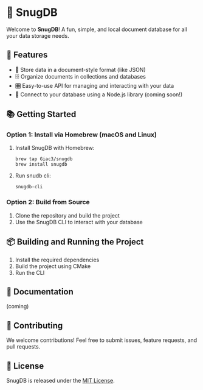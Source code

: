 # 🚀 SnugDB

Welcome to **SnugDB**! A fun, simple, and local document database for all your data storage needs.

## 🌈 Features

- 📄 Store data in a document-style format (like JSON)
- 🗄️ Organize documents in collections and databases
- 🎛️ Easy-to-use API for managing and interacting with your data
- 🔗 Connect to your database using a Node.js library (coming soon!)

## 📚 Getting Started

### Option 1: Install via Homebrew (macOS and Linux)

1. Install SnugDB with Homebrew:

   ```
   brew tap Giac3/snugdb
   brew install snugdb
   ```

2. Run snudb cli:

   ```
   snugdb-cli
   ```


### Option 2: Build from Source

1. Clone the repository and build the project
2. Use the SnugDB CLI to interact with your database

## 📦 Building and Running the Project

1. Install the required dependencies
2. Build the project using CMake
3. Run the CLI

## 📖 Documentation

(coming)

## 🌟 Contributing

We welcome contributions! Feel free to submit issues, feature requests, and pull requests.

## 📃 License

SnugDB is released under the [MIT License](LICENSE.TXT).